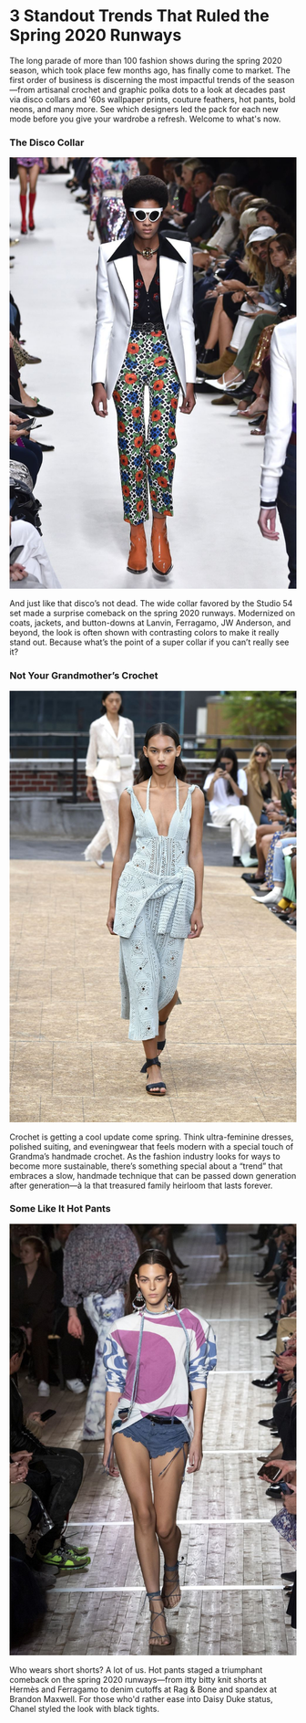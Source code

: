 # 3 Standout Trends That Ruled the Spring 2020 Runways

The long parade of more than 100 fashion shows during the spring 2020 season, which took place few months ago, has finally come to market. The first order of business is discerning the most impactful trends of the season—from artisanal crochet and graphic polka dots to a look at decades past via disco collars and '60s wallpaper prints, couture feathers, hot pants, bold neons, and many more. See which designers led the pack for each new mode before you give your wardrobe a refresh. Welcome to what's now.

### The Disco Collar
![Branching](gdggd.jpg)

And just like that disco’s not dead. The wide collar favored by the Studio 54 set made a surprise comeback on the spring 2020 runways. Modernized on coats, jackets, and button-downs at Lanvin, Ferragamo, JW Anderson, and beyond, the look is often shown with contrasting colors to make it really stand out. Because what’s the point of a super collar if you can’t really see it?

### Not Your Grandmother’s Crochet
![Branching](ktgfj.jpg)

Crochet is getting a cool update come spring. Think ultra-feminine dresses, polished suiting, and eveningwear that feels modern with a special touch of Grandma’s handmade crochet. As the fashion industry looks for ways to become more sustainable, there’s something special about a “trend” that embraces a slow, handmade technique that can be passed down generation after generation—à la that treasured family heirloom that lasts forever.

### Some Like It Hot Pants
![Branching](nfdndf.jpg)

Who wears short shorts? A lot of us. Hot pants staged a triumphant comeback on the spring 2020 runways—from itty bitty knit shorts at Hermès and Ferragamo to denim cutoffs at Rag & Bone and spandex at Brandon Maxwell. For those who'd rather ease into Daisy Duke status, Chanel styled the look with black tights.

